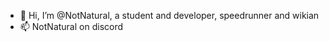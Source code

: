 - 👋 Hi, I’m @NotNatural, a student and developer, speedrunner and wikian
- 📫 NotNatural on discord

<!---
NotNatural/NotNatural is a ✨ special ✨ repository because its `README.md` (this file) appears on your GitHub profile.
You can click the Preview link to take a look at your changes.
--->
